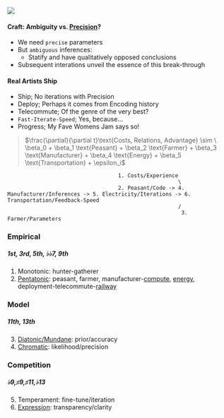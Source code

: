 ![](https://m.media-amazon.com/images/I/71LZ+PerMmL._SL1200_.jpg)

#### Craft: Ambiguity vs. [Precision](https://www.youtube.com/watch?v=6n5SqwERoOc)?
- We need `precise` parameters
- But `ambiguous` inferences:
   - Statify and have qualitatively opposed conclusions
- Subsequent interations unveil the essence of this break-through

#### Real Artists Ship
- Ship; No iterations with Precision
- Deploy; Perhaps it comes from Encoding history
- Telecommute; Of the genre of the very best?
- `Fast-Iterate-Speed`; Yes, because...
- Progress; My Fave Womens Jam says so!
  
> $\frac{\partial}{\partial t}\text{Costs, Relations, Advantage} \sim \ \beta_0 + \beta_1 \text{Peasant} + \beta_2 \text{Farmer} + \beta_3 \text{Manufacturer} + \beta_4 \text{Energy} + \beta_5 \text{Transportation} + \epsilon_i$

 
                                       1. Costs/Experience
                                                          \
                                       2. Peasant/Code -> 4. Manufacturer/Inferences -> 5. Electricity/Iterations -> 6. Transportation/Feedback-Speed
                                                          /
                                                           3. Farmer/Parameters



 
### Empirical
##### 1st, 3rd, 5th, ♭♭7, 9th
1. Monotonic: hunter-gatherer
2. [Pentatonic](https://en.wikipedia.org/wiki/Seven_Samurai): peasant, farmer, manufacturer-[compute](https://www.youtube.com/watch?v=i-o5YbNfmh0), [energy](https://www.youtube.com/watch?v=_Vik6UJTFyk), deployment-telecommute-[railway](https://www.youtube.com/watch?v=585IMBb14Kg)
### Model
##### 11th, 13th 
3. [Diatonic/Mundane](https://en.wikipedia.org/wiki/The_Good,_the_Bad_and_the_Ugly): prior/accuracy
4. [Chromatic](https://en.wikipedia.org/wiki/No_Country_for_Old_Men): likelihood/precision
### Competition
##### ♭9,♯9,♯11,♭13 
5. Temperament: fine-tune/iteration
6. [Expression](https://www.youtube.com/watch?v=e4Vp7Fpv5BI): transparency/clarity

 
